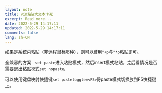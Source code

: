 ```yaml
---
layout: note
title: vim粘贴大文本卡死
excerpt: Read more...
date: 2022-5-29 14:17:11
updated: 2022-5-29 14:17:11
comments: false
lang: zh-CN
---
```


如果是系统内粘贴（非远程鼠标那种），则可以使用`"+p`与`"*p`粘贴即可。

全兼容的方案，`set paste`进入粘贴模式，然后insert模式粘贴，之后看情况是否需要退出粘贴模式`set nopaste`。

可以使用键盘映射快捷键`set pastetoggle=<F5>`将paste模式切换放到F5快捷键上。
  